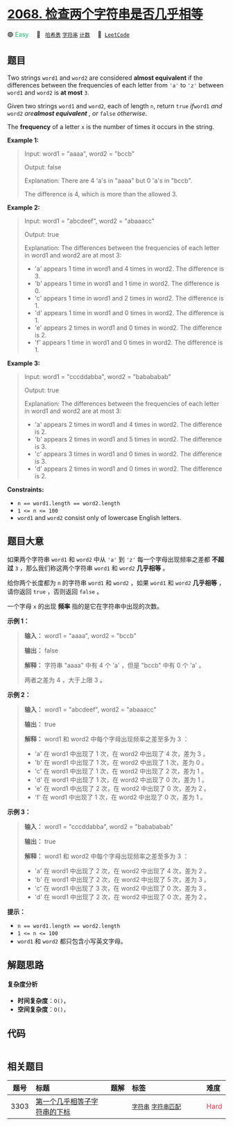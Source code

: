 # [2068. 检查两个字符串是否几乎相等](https://leetcode.com/problems/check-whether-two-strings-are-almost-equivalent)

🟢 <font color=#15bd66>Easy</font>&emsp; 🔖&ensp; [`哈希表`](/leetcode-js/outline/tag/hash-table.md) [`字符串`](/leetcode-js/outline/tag/string.md) [`计数`](/leetcode-js/outline/tag/counting.md)&emsp; 🔗&ensp;[`LeetCode`](https://leetcode.com/problems/check-whether-two-strings-are-almost-equivalent)

## 题目

Two strings `word1` and `word2` are considered **almost equivalent** if the
differences between the frequencies of each letter from `'a'` to `'z'` between
`word1` and `word2` is **at most** `3`.

Given two strings `word1` and `word2`, each of length `n`, return `true`
_if_`word1` _and_ `word2` _are**almost equivalent** , or_ `false` _otherwise_.

The **frequency** of a letter `x` is the number of times it occurs in the
string.



**Example 1:**

> Input: word1 = "aaaa", word2 = "bccb"
> 
> Output: false
> 
> Explanation: There are 4 'a's in "aaaa" but 0 'a's in "bccb".
> 
> The difference is 4, which is more than the allowed 3.

**Example 2:**

> Input: word1 = "abcdeef", word2 = "abaaacc"
> 
> Output: true
> 
> Explanation: The differences between the frequencies of each letter in word1 and word2 are at most 3:
> - 'a' appears 1 time in word1 and 4 times in word2. The difference is 3.
> - 'b' appears 1 time in word1 and 1 time in word2. The difference is 0.
> - 'c' appears 1 time in word1 and 2 times in word2. The difference is 1.
> - 'd' appears 1 time in word1 and 0 times in word2. The difference is 1.
> - 'e' appears 2 times in word1 and 0 times in word2. The difference is 2.
> - 'f' appears 1 time in word1 and 0 times in word2. The difference is 1.

**Example 3:**

> Input: word1 = "cccddabba", word2 = "babababab"
> 
> Output: true
> 
> Explanation: The differences between the frequencies of each letter in word1 and word2 are at most 3:
> - 'a' appears 2 times in word1 and 4 times in word2. The difference is 2.
> - 'b' appears 2 times in word1 and 5 times in word2. The difference is 3.
> - 'c' appears 3 times in word1 and 0 times in word2. The difference is 3.
> - 'd' appears 2 times in word1 and 0 times in word2. The difference is 2.

**Constraints:**

  * `n == word1.length == word2.length`
  * `1 <= n <= 100`
  * `word1` and `word2` consist only of lowercase English letters.


## 题目大意

如果两个字符串 `word1` 和 `word2` 中从 `'a'` 到 `'z'` 每一个字母出现频率之差都 **不超过**  `3`
，那么我们称这两个字符串 `word1` 和 `word2` **几乎相等**  。

给你两个长度都为 `n` 的字符串 `word1` 和 `word2` ，如果 `word1` 和 `word2` **几乎相等**  ，请你返回
`true` ，否则返回 `false` 。

一个字母 `x` 的出现 **频率**  指的是它在字符串中出现的次数。



**示例 1：**

> 
> 
> 
> 
> 
> **输入：** word1 = "aaaa", word2 = "bccb"
> 
> **输出：** false
> 
> **解释：** 字符串 "aaaa" 中有 4 个 'a' ，但是 "bccb" 中有 0 个 'a' 。
> 
> 两者之差为 4 ，大于上限 3 。
> 
> 

**示例 2：**

> 
> 
> 
> 
> 
> **输入：** word1 = "abcdeef", word2 = "abaaacc"
> 
> **输出：** true
> 
> **解释：** word1 和 word2 中每个字母出现频率之差至多为 3 ：
> - 'a' 在 word1 中出现了 1 次，在 word2 中出现了 4 次，差为 3 。
> - 'b' 在 word1 中出现了 1 次，在 word2 中出现了 1 次，差为 0 。
> - 'c' 在 word1 中出现了 1 次，在 word2 中出现了 2 次，差为 1 。
> - 'd' 在 word1 中出现了 1 次，在 word2 中出现了 0 次，差为 1 。
> - 'e' 在 word1 中出现了 2 次，在 word2 中出现了 0 次，差为 2 。
> - 'f' 在 word1 中出现了 1 次，在 word2 中出现了 0 次，差为 1 。
> 
> 

**示例 3：**

> 
> 
> 
> 
> 
> **输入：** word1 = "cccddabba", word2 = "babababab"
> 
> **输出：** true
> 
> **解释：** word1 和 word2 中每个字母出现频率之差至多为 3 ：
> - 'a' 在 word1 中出现了 2 次，在 word2 中出现了 4 次，差为 2 。
> - 'b' 在 word1 中出现了 2 次，在 word2 中出现了 5 次，差为 3 。
> - 'c' 在 word1 中出现了 3 次，在 word2 中出现了 0 次，差为 3 。
> - 'd' 在 word1 中出现了 2 次，在 word2 中出现了 0 次，差为 2 。
> 
> 



**提示：**

  * `n == word1.length == word2.length`
  * `1 <= n <= 100`
  * `word1` 和 `word2` 都只包含小写英文字母。


## 解题思路

#### 复杂度分析

- **时间复杂度**：`O()`，
- **空间复杂度**：`O()`，

## 代码

```javascript

```

## 相关题目

<!-- prettier-ignore -->
| 题号 | 标题 | 题解 | 标签 | 难度 |
| :------: | :------ | :------: | :------ | :------ |
| 3303 | [第一个几乎相等子字符串的下标](https://leetcode.com/problems/find-the-occurrence-of-first-almost-equal-substring) |  |  [`字符串`](/leetcode-js/outline/tag/string.md) [`字符串匹配`](/leetcode-js/outline/tag/string-matching.md) | <font color=#ff334b>Hard</font> |

<style>
.blue {
    background-color: #096dd9;
    padding: 0.25rem 0.5rem;
    margin: 0;
    font-size: 0.85em;
    border-radius: 3px;
    color: white;
    font-weight: 500;
}
table th:first-of-type { width: 10%; }
table th:nth-of-type(2) { width: 35%; }
table th:nth-of-type(3) { width: 10%; }
table th:nth-of-type(4) { width: 35%; }
table th:nth-of-type(5) { width: 10%; }
</style>

